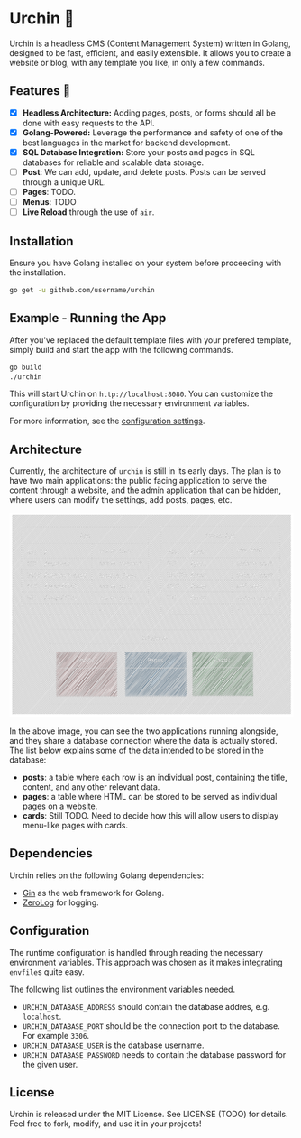 # Urchin 🐚

Urchin is a headless CMS (Content Management System) written in Golang, designed to be fast, efficient, and easily extensible. It allows you to
create a website or blog, with any template you like, in only a few
commands.

## Features 🚀

- [x] **Headless Architecture:** Adding pages, posts, or forms should all
  be done with easy requests to the API.
- [x] **Golang-Powered:** Leverage the performance and safety of one of the
  best languages in the market for backend development.
- [x] **SQL Database Integration:** Store your posts and pages in SQL databases for reliable and scalable data storage.
- [ ] **Post**: We can add, update, and delete posts. Posts can be served
  through a unique URL.
- [ ] **Pages**: TODO.
- [ ] **Menus**: TODO
- [ ] **Live Reload** through the use of `air`.

## Installation

Ensure you have Golang installed on your system before proceeding with the installation.

```bash
go get -u github.com/username/urchin
```

## Example - Running the App

After you've replaced the default template files with your prefered
template, simply build and start the app with the following commands.

```bash
go build
./urchin
```

This will start Urchin on `http://localhost:8080`. You can customize
the configuration by providing the necessary environment variables.

For more information, see the [configuration settings](#configuration).

## Architecture

Currently, the architecture of `urchin` is still in its early days.
The plan is to have two main applications: the public facing application
to serve the content through a website, and the admin application that
can be hidden, where users can modify the settings, add posts, pages, etc.

![diagram of urchin's architecture](static/urchin-architecture.png "Urchin Application Architecture")

In the above image, you can see the two applications running alongside,
and they share a database connection where the data is actually stored.
The list below explains some of the data intended to be stored in the
database:

- **posts**: a table where each row is an individual post, containing
  the title, content, and any other relevant data.
- **pages**: a table where HTML can be stored to be served as individual
  pages on a website.
- **cards**: Still TODO. Need to decide how this will allow users to display
  menu-like pages with cards.

## Dependencies

Urchin relies on the following Golang dependencies:

- [Gin](github.com/gin-gonic/gin) as the web framework for Golang.
- [ZeroLog](https://github.com/rs/zerolog) for logging.

## Configuration

The runtime configuration is handled through reading the
necessary environment variables. This approach was chosen as
it makes integrating `envfile`s quite easy.

The following list outlines the environment variables needed.

- `URCHIN_DATABASE_ADDRESS` should contain the database addres,
  e.g. `localhost`.
- `URCHIN_DATABASE_PORT` should be the connection port to the
  database. For example `3306`.
- `URCHIN_DATABASE_USER` is the database username.
- `URCHIN_DATABASE_PASSWORD` needs to contain the database
  password for the given user.

## License

Urchin is released under the MIT License. See LICENSE (TODO) for
details. Feel free to fork, modify, and use it in your projects!